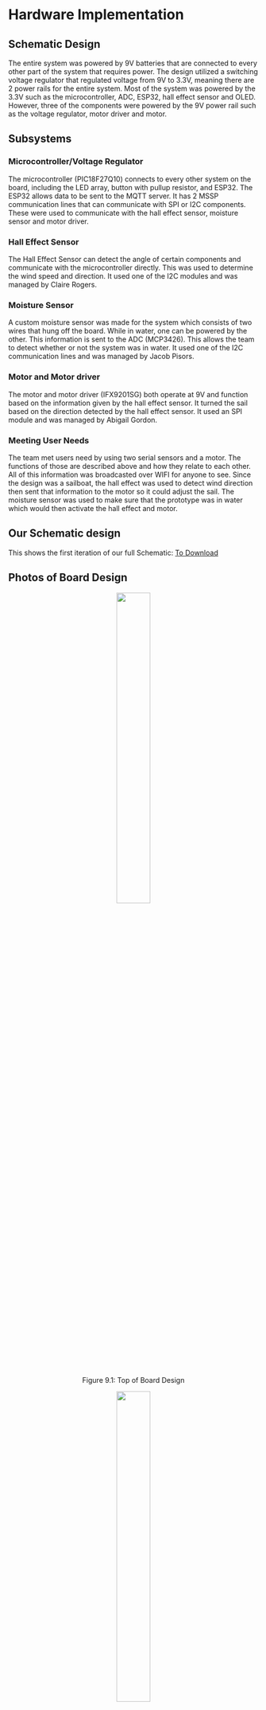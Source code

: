 # Hardware Implementation

## Schematic Design
The entire system was powered by 9V batteries that are connected to every other part of the system that requires power. The design utilized a switching voltage regulator that regulated voltage from 9V to 3.3V, meaning there are 2 power rails for the entire system. Most of the system was powered by the 3.3V such as the microcontroller, ADC, ESP32, hall effect sensor and OLED. However, three of the components were powered by the 9V power rail such as the voltage regulator, motor driver and motor.

## Subsystems

### Microcontroller/Voltage Regulator
  The microcontroller (PIC18F27Q10) connects to every other system on the board, including the LED array, button with pullup resistor, and ESP32. The ESP32 allows data to be sent to the MQTT server. It has 2 MSSP communication lines that can communicate with SPI or I2C components. These were used to communicate with the hall effect sensor, moisture sensor and motor driver.
  
### Hall Effect Sensor
  The Hall Effect Sensor can detect the angle of certain components and communicate with the microcontroller directly. This was used to determine the wind speed and direction. It used one of the I2C modules and was managed by Claire Rogers.
  
### Moisture Sensor
  A custom moisture sensor was made for the system which consists of two wires that hung off the board. While in water, one can be powered by the other. This information is sent to the ADC (MCP3426). This allows the team to detect whether or not the system was in water. It used one of the I2C communication lines and was managed by Jacob Pisors.
  
### Motor and Motor driver
  The motor and motor driver (IFX9201SG) both operate at 9V and function based on the information given by the hall effect sensor. It turned the sail based on the direction detected by the hall effect sensor. It used an SPI module and was managed by Abigail Gordon.
  
### Meeting User Needs
 The team met users need by using two serial sensors and a motor. The functions of those are described above and how they relate to each other. All of this information was broadcasted over WIFI for anyone to see. Since the design was a sailboat, the hall effect was used to detect wind direction then sent that information to the motor so it could adjust the sail. The moisture sensor was used to make sure that the prototype was in water which would then activate the hall effect and motor. 

## Our Schematic design

This shows the first iteration of our full Schematic:
[To Download](https://github.com/EGR314Team206/egr314team206.github.io/blob/main/SystemDesign_Sch.pdf)

## Photos of Board Design
<figure class="image">  
<p align="center">  
<img src="https://user-images.githubusercontent.com/122958638/235537237-46c90512-1312-446d-a984-f975acc3401e.png" width="40%"><br>
</p>
</figure>

<p align="center">
Figure 9.1: Top of Board Design
</p>

<figure class="image">  
<p align="center">  
<img src="https://user-images.githubusercontent.com/122958638/235537241-1025c928-b6d2-43a6-a65f-c604dcdc2c58.png" width="40%"><br>
</p>
</figure>

<p align="center">
Figure 9.2: Bottom of Board Design
</p>

## Photos of Physical Board

<figure class="image">  
<p align="center">  
<img src="https://user-images.githubusercontent.com/122958638/235541512-b097bbf0-9dbf-4847-9026-c4a55faf9203.JPG" width="40%"><br>
</p>
</figure>

<p align="center">
Figure 9.3: Top of Physical Board
</p>

<figure class="image">  
<p align="center">  
<img src="https://user-images.githubusercontent.com/122958638/235541517-1c06997d-dd2a-45f1-82e4-c310ea5e2cd5.JPG" width="40%"><br>
</p>
</figure>

<p align="center">
Figure 9.4: Bottom of Physcial Board
</p>

## Changes for the Future

If the team were to make a second version of the hardware design, one of the changes that could be made to improve it would be to change the 3.3V plane to GND. This wouldn't really change much, except this could possibly reduce noise throughout the system. Another possible improvement would be to connect the SCL and SDA pins of the ADC to the microcontroller. The removal of the connections was intentional, as the plan was to create them manually. This was so when collecting data, the wires could be manually switch to where the team wanted to collect data from. In hindsight, it would have been a better idea to program it accordingly, as the separated wires caused us to have to solder them anyway. This caused problems later on, as whenever they touched, it would short the SDA and SCL connections. Another change that  should have made was changing padstacks of most of the components, as a lot of them were either too large or small for the connections. Putting the capacitors for the regulator closer to it would also help reduce noise throughout the system. Finally, reducing the size of the board by bringing all the components closer to each other. 
